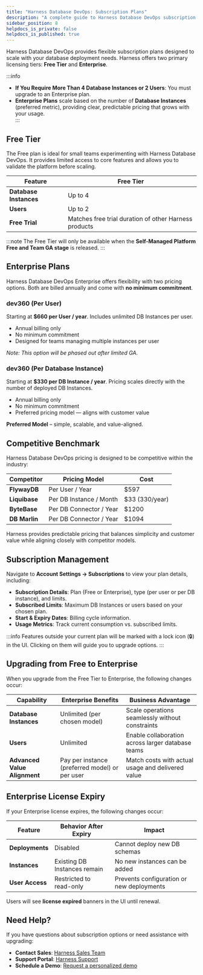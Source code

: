 ```yaml
---
title: "Harness Database DevOps: Subscription Plans"
description: "A complete guide to Harness Database DevOps subscription plans, pricing models, and licensing options."
sidebar_position: 8
helpdocs_is_private: false
helpdocs_is_published: true
---
```


Harness Database DevOps provides flexible subscription plans designed to scale with your database deployment needs. Harness offers two primary licensing tiers: **Free Tier** and **Enterprise**.

:::info
- **If You Require More Than 4 Database Instances or 2 Users**: You must upgrade to an Enterprise plan.  
- **Enterprise Plans** scale based on the number of **Database Instances** (preferred metric), providing clear, predictable pricing that grows with your usage.  
:::

## Free Tier

The Free plan is ideal for small teams experimenting with Harness Database DevOps. It provides limited access to core features and allows you to validate the platform before scaling.

| Feature | Free Tier |
|---------|------------|
| **Database Instances** | Up to 4 |
| **Users** | Up to 2 |
| **Free Trial** | Matches free trial duration of other Harness products |

:::note
The Free Tier will only be available when the **Self-Managed Platform Free and Team GA stage** is released.
:::

## Enterprise Plans

Harness Database DevOps Enterprise offers flexibility with two pricing options. Both are billed annually and come with **no minimum commitment**.

<div style={{display: "flex", flexDirection: "row", gap: "15px", marginBottom: "30px", overflowX: "auto", marginTop: "20px", padding: "5px 0"}}>

  <div style={{flex: "1 0 200px", maxWidth: "45%", border: "none", borderRadius: "8px", padding: "15px", boxShadow: "0 2px 5px rgba(0,0,0,0.03)", background: "linear-gradient(135deg, rgba(0,207,222,0.02) 0%, rgba(5,166,96,0.02) 100%)"}}>
    <h3 style={{color: "#3D8B82", marginTop: 0, fontSize: "1.1rem", fontWeight: "600"}}>dev360 (Per User)</h3>
    <p>Starting at <strong>$660 per User / year</strong>. Includes unlimited DB Instances per user.</p>
    <ul style={{paddingLeft: "20px", marginTop: "8px", fontSize: "0.9rem"}}>
      <li>Annual billing only</li>
      <li>No minimum commitment</li>
      <li>Designed for teams managing multiple instances per user</li>
    </ul>
    <p style={{fontSize: "0.8rem", color: "#777"}}><em>Note: This option will be phased out after limited GA.</em></p>
  </div>

  <div style={{flex: "1 0 200px", maxWidth: "45%", border: "none", borderRadius: "8px", padding: "15px", boxShadow: "0 2px 5px rgba(0,0,0,0.03)", background: "linear-gradient(135deg, rgba(0,207,222,0.02) 0%, rgba(5,166,96,0.02) 100%)"}}>
    <h3 style={{color: "#3D8B82", marginTop: 0, fontSize: "1.1rem", fontWeight: "600"}}>dev360 (Per Database Instance)</h3>
    <p>Starting at <strong>$330 per DB Instance / year</strong>. Pricing scales directly with the number of deployed DB Instances.</p>
    <ul style={{paddingLeft: "20px", marginTop: "8px", fontSize: "0.9rem"}}>
      <li>Annual billing only</li>
      <li>No minimum commitment</li>
      <li>Preferred pricing model — aligns with customer value</li>
    </ul>
    <p style={{fontSize: "0.8rem", color: "#777"}}><strong>Preferred Model</strong> – simple, scalable, and value-aligned.</p>
  </div>

</div>

## Competitive Benchmark

Harness Database DevOps pricing is designed to be competitive within the industry:

| Competitor | Pricing Model | Cost |
|------------|---------------|------|
| **FlywayDB** | Per User / Year | $597 |
| **Liquibase** | Per DB Instance / Month | $33 (330/year) |
| **ByteBase** | Per DB Connector / Year | $1200 |
| **DB Marlin** | Per DB Connector / Year | $1094 |

Harness provides predictable pricing that balances simplicity and customer value while aligning closely with competitor models.

## Subscription Management

Navigate to **Account Settings → Subscriptions** to view your plan details, including:

- **Subscription Details**: Plan (Free or Enterprise), type (per user or per DB instance), and limits.  
- **Subscribed Limits**: Maximum DB Instances or users based on your chosen plan.  
- **Start & Expiry Dates**: Billing cycle information.  
- **Usage Metrics**: Track current consumption vs. subscribed limits.  

:::info
Features outside your current plan will be marked with a lock icon (🔒) in the UI. Clicking on them will guide you to upgrade options.
:::

## Upgrading from Free to Enterprise

When you upgrade from the Free Tier to Enterprise, the following changes occur:

| Capability | Enterprise Benefits | Business Advantage |
|------------|----------------------|-------------------|
| **Database Instances** | Unlimited (per chosen model) | Scale operations seamlessly without constraints |
| **Users** | Unlimited | Enable collaboration across larger database teams |
| **Advanced Value Alignment** | Pay per instance (preferred model) or per user | Match costs with actual usage and delivered value |

## Enterprise License Expiry

If your Enterprise license expires, the following changes occur:

| Feature | Behavior After Expiry | Impact |
|---------|----------------------|--------|
| **Deployments** | Disabled | Cannot deploy new DB schemas |
| **Instances** | Existing DB Instances remain | No new instances can be added |
| **User Access** | Restricted to read-only | Prevents configuration or new deployments |

Users will see **license expired** banners in the UI until renewal.

## Need Help?

If you have questions about subscription options or need assistance with upgrading:

- **Contact Sales**: [Harness Sales Team](https://www.harness.io/company/contact-sales)  
- **Support Portal**: [Harness Support](https://support.harness.io)  
- **Schedule a Demo**: [Request a personalized demo](https://www.harness.io/demo/database-devops)
